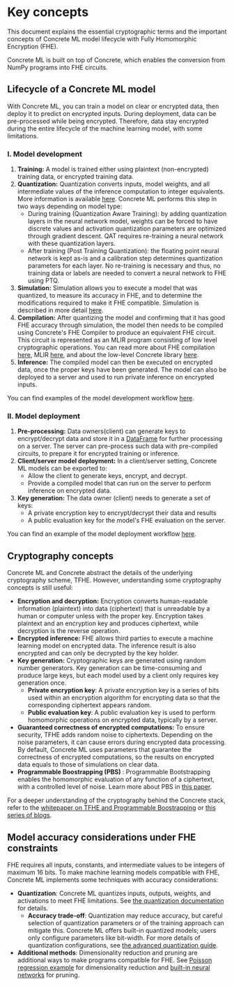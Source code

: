 # Key concepts

This document explains the essential cryptographic terms and the important concepts of Concrete ML model lifecycle with Fully Homomorphic Encryption (FHE).

Concrete ML is built on top of Concrete, which enables the conversion from NumPy programs into FHE circuits.

## Lifecycle of a Concrete ML model

With Concrete ML, you can train a model on clear or encrypted data, then deploy it to predict on encrypted inputs. During deployment, data can be pre-processed while being encrypted. Therefore, data stay encrypted during the entire lifecycle of the machine learning model, with some limitations.

### I. Model development

1. **Training:** A model is trained either using plaintext (non-encrypted) training data, or encrypted training data.
2. **Quantization:** Quantization converts inputs, model weights, and all intermediate values of the inference computation to integer equivalents. More information is available [here](../explanations/quantization.md). Concrete ML performs this step in two ways depending on model type:
   * During training (Quantization Aware Training): by adding quantization layers in the neural network model, weights can be forced to have discrete values and activation quantization parameters are optimized through gradient descent. QAT requires re-training a neural network with these quantization layers.
   * After training (Post Training Quantization): the floating point neural network is kept as-is and a calibration step determines quantization parameters for each layer. No re-training is necessary and thus, no training data or labels are needed to convert a neural network to FHE using PTQ.
3. **Simulation:** Simulation allows you to execute a model that was quantized, to measure its accuracy in FHE, and to determine the modifications required to make it FHE compatible. Simulation is described in more detail [here](../explanations/compilation.md#fhe-simulation).
4. **Compilation:** After quantizing the model and confirming that it has good FHE accuracy through simulation, the model then needs to be compiled using Concrete's FHE Compiler to produce an equivalent FHE circuit. This circuit is represented as an MLIR program consisting of low level cryptographic operations. You can read more about FHE compilation [here](../explanations/compilation.md), MLIR [here](https://mlir.llvm.org/), and about the low-level Concrete library [here](https://github.com/zama-ai/concrete).
5. **Inference:** The compiled model can then be executed on encrypted data, once the proper keys have been generated. The model can also be deployed to a server and used to run private inference on encrypted inputs.

You can find examples of the model development workflow [here](../tutorials/ml_examples.md).

### II. Model deployment

1. **Pre-processing:** Data owners(client) can generate keys to encrypt/decrypt data and store it in a [DataFrame](../built-in-models/encrypted_dataframe.md) for further processing on a server. The server can pre-process such data with pre-compiled circuits, to prepare it for encrypted training or inference.
2. **Client/server model deployment:** In a client/server setting, Concrete ML models can be exported to:
   * Allow the client to generate keys, encrypt, and decrypt.
   * Provide a compiled model that can run on the server to perform inference on encrypted data.
3. **Key generation:** The data owner (client) needs to generate a set of keys:
   * A private encryption key to encrypt/decrypt their data and results
   * A public evaluation key for the model's FHE evaluation on the server.

You can find an example of the model deployment workflow [here](../advanced_examples/ClientServer.ipynb).

## Cryptography concepts

Concrete ML and Concrete abstract the details of the underlying cryptography scheme, TFHE. However, understanding some cryptography concepts is still useful:

* **Encryption and decryption:** Encryption converts human-readable information (plaintext) into data (ciphertext) that is unreadable by a human or computer unless with the proper key. Encryption takes plaintext and an encryption key and produces ciphertext, while decryption is the reverse operation.
* **Encrypted inference:** FHE allows third parties to execute a machine learning model on encrypted data. The inference result is also encrypted and can only be decrypted by the key holder.
* **Key generation:** Cryptographic keys are generated using random number generators. Key generation can be time-consuming and produce large keys, but each model used by a client only requires key generation once.
  * **Private encryption key**: A private encryption key is a series of bits used within an encryption algorithm for encrypting data so that the corresponding ciphertext appears random.
  * **Public evaluation key**: A public evaluation key is used to perform homomorphic operations on encrypted data, typically by a server.
* **Guaranteed correctness of encrypted computations:** To ensure security, TFHE adds random noise to ciphertexts. Depending on the noise parameters, it can cause errors during encrypted data processing. By default, Concrete ML uses parameters that guarantee the correctness of encrypted computations, so the results on encrypted data equals to those of simulations on clear data.
* **Programmable Boostrapping (PBS)** : Programmable Bootstrapping enables the homomorphic evaluation of any function of a ciphertext, with a controlled level of noise. Learn more about PBS in [this paper](https://eprint.iacr.org/2021/091).

For a deeper understanding of the cryptography behind the Concrete stack, refer to the [whitepaper on TFHE and Programmable Boostrapping](https://whitepaper.zama.ai/) or [this series of blogs](https://www.zama.ai/post/tfhe-deep-dive-part-1).

## Model accuracy considerations under FHE constraints

FHE requires all inputs, constants, and intermediate values to be integers of maximum 16 bits. To make machine learning models compatible with FHE, Concrete ML implements some techniques with accuracy considerations:

* **Quantization**: Concrete ML quantizes inputs, outputs, weights, and activations to meet FHE limitations. See [the quantization documentation](../explanations/quantization.md) for details.
  * **Accuracy trade-off**: Quantization may reduce accuracy, but careful selection of quantization parameters or of the training approach can mitigate this. Concrete ML offers built-in quantized models; users only configure parameters like bit-width. For more details of quantization configurations, see [the advanced quantization guide](../explanations/quantization.md#configuring-model-quantization-parameters).
* **Additional methods**: Dimensionality reduction and pruning are additional ways to make programs compatible for FHE. See [Poisson regression example](../advanced_examples/PoissonRegression.ipynb) for dimensionality reduction and [built-in neural networks](../built-in-models/neural-networks.md) for pruning.
